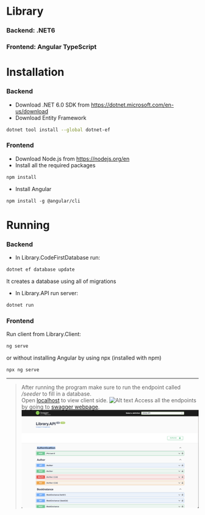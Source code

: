 # Library
### Backend: .NET6
### Frontend: Angular TypeScript

# Installation

### Backend
* Download .NET 6.0 SDK from https://dotnet.microsoft.com/en-us/download
* Download Entity Framework
```bash
dotnet tool install --global dotnet-ef
``` 

### Frontend
* Download Node.js from https://nodejs.org/en
* Install all the required packages 
```bash
npm install
```
* Install Angular
```
npm install -g @angular/cli
```

# Running

### Backend
* In Library.CodeFirstDatabase run:
```bash
dotnet ef database update
```
It creates a database using all of migrations
* In Library.API run server:
```bash
dotnet run
```

### Frontend
Run client from Library.Client:
```bash
ng serve
```
or without installing Angular by using npx (installed with npm)
```bash
npx ng serve
```
---
> After running the program make sure to run the endpoint called */seeder* to fill in a database.  
Open [localhost](http://localhost:4200) to view client side. ![Alt text](https://github.com/miuoshVU/library/blob/main/Readme.Files/image.png?raw=true) Access all the endpoints by going to [swagger webpage](https://localhost:7221/swagger/index.html). ![image-1.png](https://github.com/miuoshVU/library/blob/main/Readme.Files/image-1.png?raw=true)
